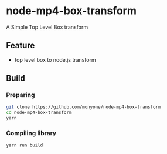 # node-mp4-box-transform

A Simple Top Level Box transform

## Feature

* top level box to node.js transform

## Build

### Preparing

```bash
git clone https://github.com/monyone/node-mp4-box-transform
cd node-mp4-box-transform
yarn
```

### Compiling library

```bash
yarn run build
```

